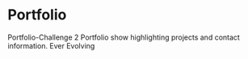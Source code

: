# Portfolio
Portfolio-Challenge 2
Portfolio show highlighting projects and contact information. Ever Evolving 

